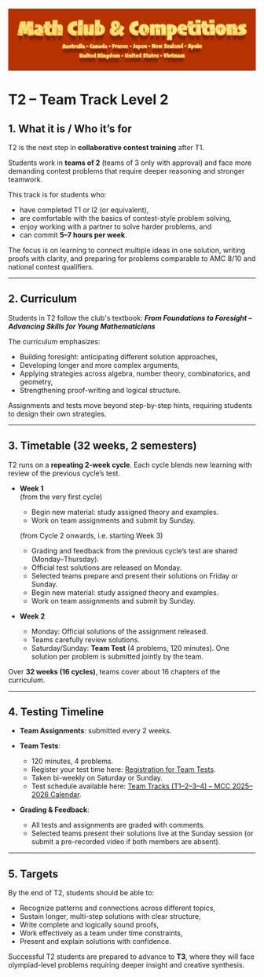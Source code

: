 ![Math Club & Competitions (MCC)](./img/MCC-2024-Logo-Large.png)

# T2 – Team Track Level 2

## 1. What it is / Who it’s for  
T2 is the next step in **collaborative contest training** after T1.  

Students work in **teams of 2** (teams of 3 only with approval) and face more demanding contest problems that require deeper reasoning and stronger teamwork.  

This track is for students who:  
- have completed T1 or I2 (or equivalent),  
- are comfortable with the basics of contest-style problem solving,  
- enjoy working with a partner to solve harder problems, and  
- can commit **5–7 hours per week**.  

The focus is on learning to connect multiple ideas in one solution, writing proofs with clarity, and preparing for problems comparable to AMC 8/10 and national contest qualifiers.  

---

## 2. Curriculum  
Students in T2 follow the club's textbook: **_From Foundations to Foresight – Advancing Skills for Young Mathematicians_**  

The curriculum emphasizes:  
- Building foresight: anticipating different solution approaches,  
- Developing longer and more complex arguments,  
- Applying strategies across algebra, number theory, combinatorics, and geometry,  
- Strengthening proof-writing and logical structure.  

Assignments and tests move beyond step-by-step hints, requiring students to design their own strategies.  

---

## 3. Timetable (32 weeks, 2 semesters)  
T2 runs on a **repeating 2-week cycle**. Each cycle blends new learning with review of the previous cycle’s test.  

- **Week 1**  
  (from the very first cycle)  
  - Begin new material: study assigned theory and examples.  
  - Work on team assignments and submit by Sunday.  

  (from Cycle 2 onwards, i.e. starting Week 3)  
  - Grading and feedback from the previous cycle’s test are shared (Monday–Thursday).  
  - Official test solutions are released on Monday.  
  - Selected teams prepare and present their solutions on Friday or Sunday.  
  - Begin new material: study assigned theory and examples.  
  - Work on team assignments and submit by Sunday.  

- **Week 2**  
  - Monday: Official solutions of the assignment released.  
  - Teams carefully review solutions.  
  - Saturday/Sunday: **Team Test** (4 problems, 120 minutes). One solution per problem is submitted jointly by the team.  

Over **32 weeks (16 cycles)**, teams cover about 16 chapters of the curriculum.  

---

## 4. Testing Timeline  
- **Team Assignments**: submitted every 2 weeks.  
- **Team Tests**:  
  - 120 minutes, 4 problems.  
  - Register your test time here: [Registration for Team Tests](https://forms.gle/j4xapHha1oJiMviW9).  
  - Taken bi-weekly on Saturday or Sunday.  
  - Test schedule available here: [Team Tracks (T1–2–3–4) – MCC 2025–2026 Calendar](https://calendar.google.com/calendar/u/0?cid=YTFjMTNlNGEyY2M3NjdjNGRlYjYzNTMwMTk4NzRlNmIwNDQxOGZjYTEzOWQ1ZTRiOWM5OGJjOWI3NWViMmFkMUBncm91cC5jYWxlbmRhci5nb29nbGUuY29t).  

- **Grading & Feedback**:  
  - All tests and assignments are graded with comments.  
  - Selected teams present their solutions live at the Sunday session (or submit a pre-recorded video if both members are absent).  

---

## 5. Targets  
By the end of T2, students should be able to:  
- Recognize patterns and connections across different topics,  
- Sustain longer, multi-step solutions with clear structure,  
- Write complete and logically sound proofs,  
- Work effectively as a team under time constraints,  
- Present and explain solutions with confidence.  

Successful T2 students are prepared to advance to **T3**, where they will face olympiad-level problems requiring deeper insight and creative synthesis.  